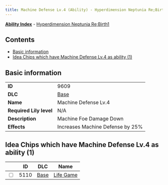 ```yaml
---
title: Machine Defense Lv.4 (Ability) - Hyperdimension Neptunia Re;Birth1
---
```


[**Ability Index**](/neptunia/rb1/ability/index.html) - [Hyperdimension Neptunia Re;Birth1](/neptunia/rb1)

## Contents

- [Basic information](#basic-information)
- [Idea Chips which have Machine Defense Lv.4 as ability (1)](#idea-chips-which-have-machine-defense-lv4-as-ability-1)

## Basic information

|   |   |
| -- | -- |
| **ID** | 9609
**DLC** | [Base](/neptunia/rb1/dlc/1-base.html)
**Name** | Machine Defense Lv.4
**Required Lily level** | N/A
**Description** | Machine Foe Damage Down
**Effects** | Increases Machine Defense by 25% |


## Idea Chips which have Machine Defense Lv.4 as ability (1)

|    | ID | DLC | Name |
| -- | -- | --- | ---- |
| <input type="checkbox" id="rb1-item-1-5110" class="trackbox" /> | 5110 | [Base](/neptunia/rb1/dlc/1-base.html) | [Life Game](/neptunia/rb1/item/1-5110-life-game.html) |
